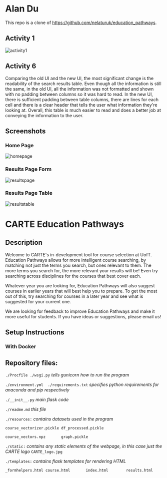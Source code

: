 # Alan Du
This repo is a clone of https://github.com/nelaturuk/education_pathways.

## Activity 1
![activity1](https://user-images.githubusercontent.com/39738139/137523424-6fee7886-40f1-434e-9a94-a28b43d99c9f.png)

## Activity 6
Comparing the old UI and the new UI, the most significant change is the readability of the search results table. Even though all the information is still the same, in the old UI, all the information was not formatted and shown with no padding between columns so it was hard to read. In the new UI, there is sufficient padding between table columns, there are lines for each cell and there is a clear header that tells the user what information they're looking at. Overall, this table is much easier to read and does a better job at conveying the information to the user.  

## Screenshots
### Home Page
![homepage](https://user-images.githubusercontent.com/39738139/137603085-97ab1509-eae9-4a67-8efd-7fc1dbcddb06.PNG)

### Results Page Form
![resultspage](https://user-images.githubusercontent.com/39738139/137603090-db7f2d9d-47d4-42d8-a0c4-cd4ed66bfeab.PNG)

### Results Page Table
![resultstable](https://user-images.githubusercontent.com/39738139/137603091-e3cb29a4-f1a1-46f9-8238-c862ded2a193.PNG)

# CARTE Education Pathways

## Description
Welcome to CARTE's in-development tool for course selection at UofT. Education Pathways allows for more intelligent course searching, by matching not just the terms you search, but ones relevant to them. The more terms you search for, the more relevant your results will be! Even try searching across disciplines for the courses that best cover each.

Whatever year you are looking for, Education Pathways will also suggest courses in earlier years that will best help you to prepare. To get the most out of this, try searching for courses in a later year and see what is suggested for your current one.

We are looking for feedback to improve Education Pathways and make it more useful for students. If you have ideas or suggestions, please email us!

## Setup Instructions

### With Docker



## Repository files:

`./Procfile ./wsgi.py` *tells gunicorn how to run the program*

`./environment.yml  ./requirements.txt` *specifies python requirements for anaconda and pip respectively*

`./__init__.py` *main flask code*

`./readme.md` *this file*

`./resources:` *contains datasets used in the program*

`course_vectorizer.pickle df_processed.pickle`

`course_vectors.npz       graph.pickle`

`./static:` *contains any static elements of the webpage, in this case just the CARTE logo*
`CARTE_logo.jpg`

`./templates:` *contains flask templates for rendering HTML*

`_formhelpers.html course.html       index.html        results.html`
